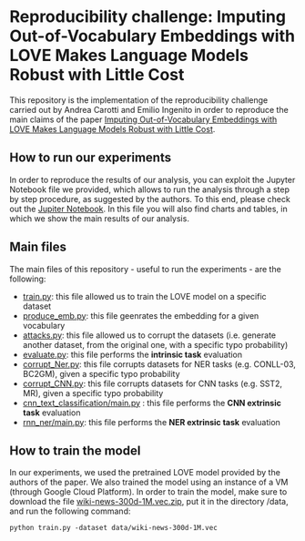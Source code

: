 
# Reproducibility challenge: Imputing Out-of-Vocabulary Embeddings with LOVE Makes Language Models Robust with Little Cost

This repository is the implementation of the reproducibility challenge carried out by Andrea Carotti and Emilio Ingenito in order to reproduce the main claims of the paper [Imputing Out-of-Vocabulary Embeddings with LOVE Makes Language Models Robust with Little Cost](https://arxiv.org/abs/2203.07860). 

## How to run our experiments

In order to reproduce the results of our analysis, you can exploit the Jupyter Notebook file we provided, which allows to run the analysis through a step by step procedure, as suggested by the authors. To this end, please check out the [Jupiter Notebook](https://colab.research.google.com/drive/1KzQdaS-mw-JF6QskItz-29wqJhSPM6V6). In this file you will also find charts and tables, in which we show the main results of our analysis.

## Main files

The main files of this repository - useful to run the experiments - are the following: 
* [train.py](https://github.com/emilioingenito/ReproducibilityChallenge/blob/main/train.py): this file allowed us to train the LOVE model on a specific dataset
* [produce_emb.py](https://github.com/emilioingenito/ReproducibilityChallenge/blob/main/produce_emb.py): this file geenrates the embedding for a given vocabulary
* [attacks.py](https://github.com/emilioingenito/ReproducibilityChallenge/blob/main/attacks.py): this file allowed us to corrupt the datasets (i.e. generate another dataset, from the original one, with a specific typo probability)
* [evaluate.py](https://github.com/emilioingenito/ReproducibilityChallenge/blob/main/evaluate.py): this file performs the **intrinsic task** evaluation
* [corrupt_Ner.py](https://github.com/emilioingenito/ReproducibilityChallenge/tree/main/dataset_corruption/corrupt_Ner.py): this file corrupts datasets for NER tasks (e.g. CONLL-03, BC2GM), given a specific typo probability
* [corrupt_CNN.py](https://github.com/emilioingenito/ReproducibilityChallenge/tree/main/dataset_corruption/corrupt_CNN.py): this file corrupts datasets for CNN tasks (e.g. SST2, MR), given a specific typo probability
* [cnn_text_classification/main.py](https://github.com/emilioingenito/ReproducibilityChallenge/tree/main/extrinsic/cnn_text_classification/main.py) : this file performs the **CNN extrinsic task** evaluation 
* [rnn_ner/main.py](https://github.com/emilioingenito/ReproducibilityChallenge/tree/main/extrinsic/rnn_ner/main.py): this file performs the **NER extrinsic task** evaluation  

## How to train the model

In our experiments, we used the pretrained LOVE model provided by the authors of the paper. We also trained the model using an instance of a VM (through Google Cloud Platform). In order to train the model, make sure to download the file [wiki-news-300d-1M.vec.zip](https://fasttext.cc/docs/en/english-vectors.html), put it in the directory /data, and run the following command:

```train
python train.py -dataset data/wiki-news-300d-1M.vec
```
